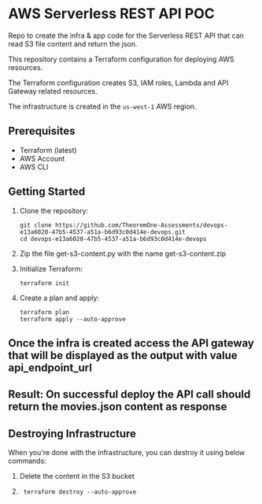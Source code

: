 # AWS Serverless REST API POC

Repo to create the infra & app code for the Serverless REST API that can read S3 file content and return the json. 

This repository contains a Terraform configuration for deploying AWS resources. 

The Terraform configuration creates S3, IAM roles, Lambda and API Gateway related resources.

The infrastructure is created in the `us-west-1` AWS region.

## Prerequisites

- Terraform (latest)
- AWS Account
- AWS CLI

## Getting Started

1. Clone the repository:

    ```shell
    git clone https://github.com/TheoremOne-Assessments/devops-e13a6020-47b5-4537-a51a-b6d93c0d414e-devops.git
    cd devops-e13a6020-47b5-4537-a51a-b6d93c0d414e-devops
    ```

2. Zip the file get-s3-content.py with the name get-s3-content.zip

3. Initialize Terraform:

    ```shell
    terraform init
    ```

4. Create a plan and apply:

    ```shell
    terraform plan
    terraform apply --auto-approve
    ```

## Once the infra is created access the API gateway that will be displayed as the output with value api_endpoint_url

## Result: On successful deploy the API call should return the movies.json content as response

## Destroying Infrastructure

When you're done with the infrastructure, you can destroy it using below commands:

1. Delete the content in the S3 bucket
2. ```shell
    terraform destroy --auto-approve
   ```
